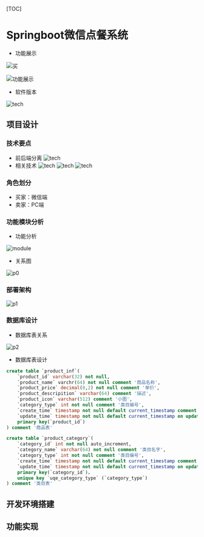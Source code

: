 [TOC]

# Springboot微信点餐系统

- 功能展示

![买](images/p3.png)

![功能展示](images/p4.png)

- 软件版本

![tech](images/p5.png)

## 项目设计

### 技术要点

- 前后端分离
![tech](images/p6.png)
- 相关技术
![tech](images/p7.png)
![tech](images/p8.png)
![tech](images/p9.png)

### 角色划分

- 买家：微信端
- 卖家：PC端

### 功能模块分析

- 功能分析

![module](images/analy.png)

- 关系图

![p0](images/p0.png)



### 部署架构

![p1](images/p1.png)

### 数据库设计

- 数据库表关系

![p2](images/p2.png)

- 数据库表设计

~~~sql
create table `product_inf`(
	`product_id` varchar(32) not null,
	`product_name` varchr(64) not null comment '商品名称',
	`product_price` decimal(8,2) not null comment '单价',
	`product_descripition` varchar(64) comment '描述',
	`product_icon` varchar(512) comment '小图',
	`category_type` int not null comment '类目编号',
	`create_time` timestamp not null default current_timestamp comment '创建时间',
	`update_time` timestamp not null default current_timestamp on update current_timestamp comment '修改时间',
	primary key(`product_id`)
) comment '商品表'

create table `product_category`(
	`category_id` int not null auto_increment,
 	`category_name` varchar(64) not null comment '类目名字',
  	`category_type` int not null comment '类目编号',
  	`create_time` timestamp not null default current_timestamp comment '创建时间',
	`update_time` timestamp not null default current_timestamp on update current_timestamp comment '修改时间',
	primary key(`category_id`)，
  	unique key `uqe_category_type` (`category_type`)
) comment '类目表'


~~~

## 开发环境搭建

## 功能实现
